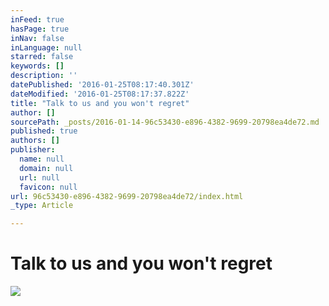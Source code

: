 ```yaml
---
inFeed: true
hasPage: true
inNav: false
inLanguage: null
starred: false
keywords: []
description: ''
datePublished: '2016-01-25T08:17:40.301Z'
dateModified: '2016-01-25T08:17:37.822Z'
title: "Talk to us and you won't regret"
author: []
sourcePath: _posts/2016-01-14-96c53430-e896-4382-9699-20798ea4de72.md
published: true
authors: []
publisher:
  name: null
  domain: null
  url: null
  favicon: null
url: 96c53430-e896-4382-9699-20798ea4de72/index.html
_type: Article

---
```

# Talk to us and you won't regret
![](https://s3-us-west-2.amazonaws.com/the-grid-img/p/fbea411df6c2c625957da6248fdbf2d2cc32372e.jpg)